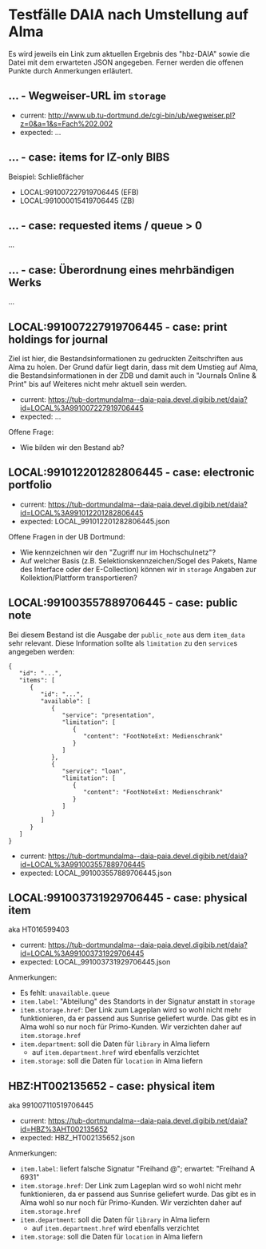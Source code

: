 # Testfälle DAIA nach Umstellung auf Alma

Es wird jeweils ein Link zum aktuellen Ergebnis des "hbz-DAIA" sowie die Datei mit dem erwarteten JSON angegeben. Ferner werden die offenen Punkte durch Anmerkungen erläutert.

## ... - Wegweiser-URL im `storage`

* current: http://www.ub.tu-dortmund.de/cgi-bin/ub/wegweiser.pl?z=0&a=1&s=Fach%202.002
* expected: ...


## ... - case: items for IZ-only BIBS

Beispiel: Schließfächer

* LOCAL:991007227919706445 (EFB)
* LOCAL:991000015419706445 (ZB)


## ... - case: requested items / queue > 0

...


## ... - case: Überordnung eines mehrbändigen Werks

...


## LOCAL:991007227919706445 - case: print holdings for journal

Ziel ist hier, die Bestandsinformationen zu gedruckten Zeitschriften aus Alma zu holen. Der Grund dafür liegt darin, dass mit dem Umstieg auf Alma, die Bestandsinformationen in der ZDB und damit auch in "Journals Online & Print" bis auf Weiteres nicht mehr aktuell sein werden. 

* current: https://tub-dortmundalma--daia-paia.devel.digibib.net/daia?id=LOCAL%3A991007227919706445
* expected: ...

Offene Frage:

* Wie bilden wir den Bestand ab?


## LOCAL:991012201282806445 - case: electronic portfolio

* current: https://tub-dortmundalma--daia-paia.devel.digibib.net/daia?id=LOCAL%3A991012201282806445
* expected: LOCAL_991012201282806445.json

Offene Fragen in der UB Dortmund: 

* Wie kennzeichnen wir den "Zugriff nur im Hochschulnetz"?
* Auf welcher Basis (z.B. Selektionskennzeichen/Sogel des Pakets, Name des Interface oder der E-Collection) können wir in `storage` Angaben zur Kollektion/Plattform transportieren?

## LOCAL:991003557889706445 - case: public note

Bei diesem Bestand ist die Ausgabe der `public_note` aus dem `item_data` sehr relevant. Diese Information sollte als `limitation` zu den `service`s 
angegeben werden:

```
{
   "id": "...",
   "items": [
      {
         "id": "...",
         "available": [
            {
               "service": "presentation",
               "limitation": [
                  {
                     "content": "FootNoteExt: Medienschrank"
                  }
               ]
            },
            {
               "service": "loan",
               "limitation": [
                  {
                     "content": "FootNoteExt: Medienschrank"
                  }
               ]
            }
         ]
      }
   ]
}
```

* current: https://tub-dortmundalma--daia-paia.devel.digibib.net/daia?id=LOCAL%3A991003557889706445
* expected: LOCAL_991003557889706445.json



## LOCAL:991003731929706445 - case: physical item

aka HT016599403

* current: https://tub-dortmundalma--daia-paia.devel.digibib.net/daia?id=LOCAL%3A991003731929706445
* expected: LOCAL_991003731929706445.json

Anmerkungen:

* Es fehlt: `unavailable.queue`
* `item.label`: "Abteilung" des Standorts in der Signatur anstatt in `storage`
* `item.storage.href`: Der Link zum Lageplan wird so wohl nicht mehr funktionieren, da er passend aus Sunrise geliefert wurde. Das gibt es in Alma wohl so nur noch für Primo-Kunden. Wir verzichten daher auf `item.storage.href`
* `item.department`: soll die Daten für `library` in Alma liefern
  * auf `item.department.href` wird ebenfalls verzichtet
* `item.storage`: soll die Daten für `location` in Alma liefern

## HBZ:HT002135652 - case: physical item

aka 991007110519706445

* current: https://tub-dortmundalma--daia-paia.devel.digibib.net/daia?id=HBZ%3AHT002135652
* expected: HBZ_HT002135652.json

Anmerkungen:

* `item.label`: liefert falsche Signatur "Freihand @"; erwartet: "Freihand A 6931"
* `item.storage.href`: Der Link zum Lageplan wird so wohl nicht mehr funktionieren, da er passend aus Sunrise geliefert wurde. Das gibt es in Alma wohl so nur noch für Primo-Kunden. Wir verzichten daher auf `item.storage.href`
* `item.department`: soll die Daten für `library` in Alma liefern
  * auf `item.department.href` wird ebenfalls verzichtet
* `item.storage`: soll die Daten für `location` in Alma liefern
